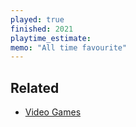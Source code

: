 ```yaml
---
played: true
finished: 2021
playtime_estimate:
memo: "All time favourite"
---
```


## Related
- [Video Games](notes/Video%20Games.md)